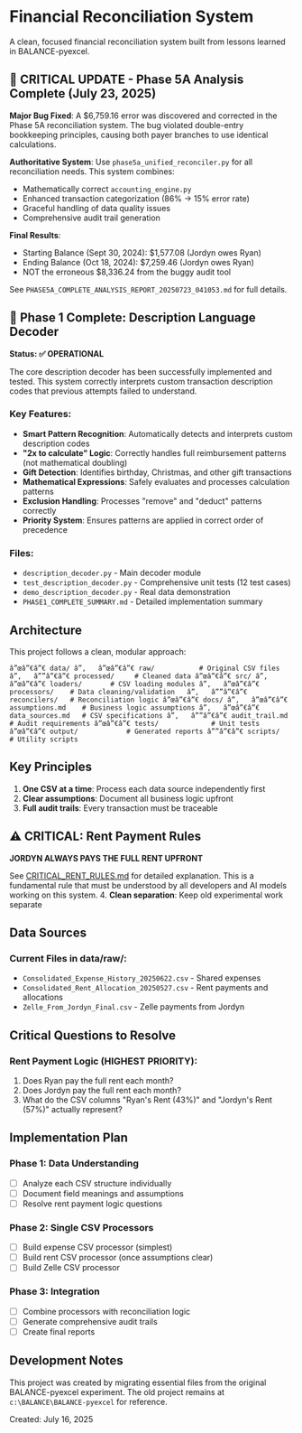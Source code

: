 ﻿# Financial Reconciliation System

A clean, focused financial reconciliation system built from lessons learned in BALANCE-pyexcel.

## 🚨 CRITICAL UPDATE - Phase 5A Analysis Complete (July 23, 2025)

**Major Bug Fixed**: A $6,759.16 error was discovered and corrected in the Phase 5A reconciliation system. The bug violated double-entry bookkeeping principles, causing both payer branches to use identical calculations.

**Authoritative System**: Use `phase5a_unified_reconciler.py` for all reconciliation needs. This system combines:
- Mathematically correct `accounting_engine.py` 
- Enhanced transaction categorization (86% → 15% error rate)
- Graceful handling of data quality issues
- Comprehensive audit trail generation

**Final Results**:
- Starting Balance (Sept 30, 2024): $1,577.08 (Jordyn owes Ryan)
- Ending Balance (Oct 18, 2024): $7,259.46 (Jordyn owes Ryan)
- NOT the erroneous $8,336.24 from the buggy audit tool

See `PHASE5A_COMPLETE_ANALYSIS_REPORT_20250723_041053.md` for full details.

## 🎯 Phase 1 Complete: Description Language Decoder

**Status: ✅ OPERATIONAL**

The core description decoder has been successfully implemented and tested. This system correctly interprets custom transaction description codes that previous attempts failed to understand.

### Key Features:
- **Smart Pattern Recognition**: Automatically detects and interprets custom description codes
- **"2x to calculate" Logic**: Correctly handles full reimbursement patterns (not mathematical doubling)
- **Gift Detection**: Identifies birthday, Christmas, and other gift transactions
- **Mathematical Expressions**: Safely evaluates and processes calculation patterns
- **Exclusion Handling**: Processes "remove" and "deduct" patterns correctly
- **Priority System**: Ensures patterns are applied in correct order of precedence

### Files:
- `description_decoder.py` - Main decoder module
- `test_description_decoder.py` - Comprehensive unit tests (12 test cases)
- `demo_description_decoder.py` - Real data demonstration
- `PHASE1_COMPLETE_SUMMARY.md` - Detailed implementation summary

## Architecture

This project follows a clean, modular approach:

`
â”œâ”€â”€ data/
â”‚   â”œâ”€â”€ raw/           # Original CSV files
â”‚   â””â”€â”€ processed/     # Cleaned data
â”œâ”€â”€ src/
â”‚   â”œâ”€â”€ loaders/       # CSV loading modules
â”‚   â”œâ”€â”€ processors/    # Data cleaning/validation  
â”‚   â””â”€â”€ reconcilers/   # Reconciliation logic
â”œâ”€â”€ docs/
â”‚   â”œâ”€â”€ assumptions.md    # Business logic assumptions
â”‚   â”œâ”€â”€ data_sources.md   # CSV specifications
â”‚   â””â”€â”€ audit_trail.md    # Audit requirements
â”œâ”€â”€ tests/             # Unit tests
â”œâ”€â”€ output/            # Generated reports
â””â”€â”€ scripts/           # Utility scripts
`

## Key Principles

1. **One CSV at a time**: Process each data source independently first
2. **Clear assumptions**: Document all business logic upfront
3. **Full audit trails**: Every transaction must be traceable

## ⚠️ CRITICAL: Rent Payment Rules

**JORDYN ALWAYS PAYS THE FULL RENT UPFRONT**

See [CRITICAL_RENT_RULES.md](CRITICAL_RENT_RULES.md) for detailed explanation. This is a fundamental rule that must be understood by all developers and AI models working on this system.
4. **Clean separation**: Keep old experimental work separate

## Data Sources

### Current Files in data/raw/:
- `Consolidated_Expense_History_20250622.csv` - Shared expenses
- `Consolidated_Rent_Allocation_20250527.csv` - Rent payments and allocations
- `Zelle_From_Jordyn_Final.csv` - Zelle payments from Jordyn

## Critical Questions to Resolve

### Rent Payment Logic (HIGHEST PRIORITY):
1. Does Ryan pay the full rent each month?
2. Does Jordyn pay the full rent each month? 
3. What do the CSV columns "Ryan's Rent (43%)" and "Jordyn's Rent (57%)" actually represent?

## Implementation Plan

### Phase 1: Data Understanding
- [ ] Analyze each CSV structure individually
- [ ] Document field meanings and assumptions
- [ ] Resolve rent payment logic questions

### Phase 2: Single CSV Processors  
- [ ] Build expense CSV processor (simplest)
- [ ] Build rent CSV processor (once assumptions clear)
- [ ] Build Zelle CSV processor

### Phase 3: Integration
- [ ] Combine processors with reconciliation logic
- [ ] Generate comprehensive audit trails
- [ ] Create final reports

## Development Notes

This project was created by migrating essential files from the original BALANCE-pyexcel experiment. The old project remains at `c:\BALANCE\BALANCE-pyexcel` for reference.

Created: July 16, 2025
